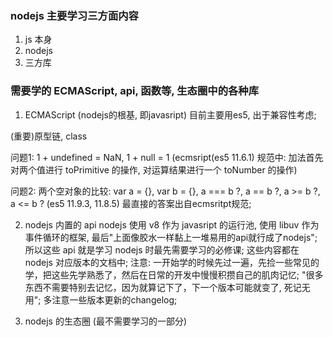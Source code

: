 ### nodejs 主要学习三方面内容
1. js 本身
2. nodejs 
3. 三方库

### 需要学的 ECMAScript, api, 函数等, 生态圈中的各种库

1. ECMAScript (nodejs的根基, 即javasript)
目前主要用es5, 出于兼容性考虑;

(重要)原型链, class

问题1: 1 + undefined = NaN, 1 + null = 1 
(ecmsript(es5 11.6.1) 规范中: 加法首先对两个值进行 toPrimitive 的操作, 对运算结果进行一个 toNumber 的操作)

问题2: 两个空对象的比较: var a = {}, var b = {}, a === b ?, a == b ?, a >= b ?, a <= b ? (es5 11.9.3, 11.8.5)
最直接的答案出自ecmsritpt规范;

2. nodejs 内置的 api
nodejs 使用 v8 作为 javasript 的运行池, 使用 libuv 作为事件循环的框架, 最后"上面像胶水一样黏上一堆易用的api就行成了nodejs";
所以这些 api 就是学习 nodejs 时最先需要学习的必修课;
这些内容都在 nodejs 对应版本的文档中;
注意: 一开始学的时候先过一遍，先捡一些常见的学，把这些先学熟悉了，然后在日常的开发中慢慢积攒自己的肌肉记忆;
"很多东西不需要特别去记忆，因为就算记下了，下一个版本可能就变了, 死记无用";
多注意一些版本更新的changelog;

3. nodejs 的生态圈 (最不需要学习的一部分)